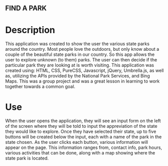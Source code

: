 ## FIND A PARK

# Description 
This application was created to show the user the various state parks around the country.  Most people love the outdoors, but only know about a couple of the beautiful state parks in our country.  So this app allows the user to explore unknown (to them) parks.  The user can then decide if the particular park they are looking at is worth visiting.  This application was created using: HTML, CSS, PureCSS, Javascript, jQuery, Umbrella.js, as well as, utilizing the APIs provided by the National Park Services, and Bing Maps.  This was a group project and was a great lesson in learning to work together towards a common goal.

# Use
When the user opens the application, they will see an input form on the left of the screen where they will be told to input the appreviation of the state they would like to explore.  Once they have selected their state, up to five buttons will be created below the input, each with a name of the park in the state chosen.  As the user clicks each button, various information will appear on the page.  This information ranges from, contact info, park hours, various activities that can be done, along with a map showing where the state park is located.
